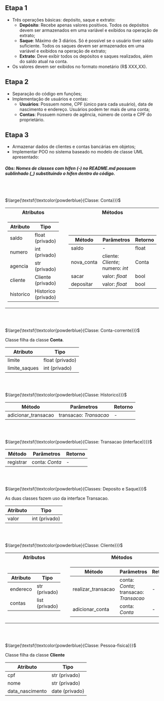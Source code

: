 ## Etapa 1
- Três operações básicas: depósito, saque e extrato:
    - **Depósito**: Recebe apenas valores positivos. Todos os depósitos devem ser armazenados em uma variável e exibidos na operação de extrato;
    - **Saque**: Máximo de 3 diários. Só é possível se o usuário tiver saldo suficiente. Todos os saques devem ser armazenados em uma variável e exibidos na operação de extrato;
    - **Extrato**: Deve exibir todos os depósitos e saques realizados, além do saldo atual na conta.
- Os valores devem ser exibidos no formato monetário (R$ XXX,XX).

## Etapa 2
- Separação do código em funções;
- Implementação de usuários e contas:
    - **Usuários**: Possuem nome, CPF (único para cada usuário), data de nascimento e endereço. Usuários podem ter mais de uma conta;
    - **Contas**: Possuem número de agência, número de conta e CPF do proprietário.

## Etapa 3
- Armazenar dados de clientes e contas bancárias em objetos;
- Implementar POO no sistema baseado no modelo de classe UML apresentado:

##### Obs: Nomes de classes com hífen (-) no README.md possuem sublinhado (_) substituindo o hífen dentro do código.

<br>
<br>

$\large{\textsf{\textcolor{powderblue}{Classe: Conta}}}$

<table>
<tr>
    <th>Atributos</th>
    <th></th>
    <th>Métodos</th>
</tr>
<td>

| **Atributo** | **Tipo** |
| --- | --- |
| saldo | float (privado) |
| numero | int (privado) |
| agencia | str (privado) |
| cliente | Cliente (privado) |
| historico | Historico (privado) |
</td>
<td></td>
<td>

| **Método** | **Parâmetros** | **Retorno** |
| --- | --- | --- |
| saldo | - | float |
| nova_conta | cliente: *Cliente*; numero: *int* | Conta |
| sacar | valor: *float* | bool |
| depositar | valor: *float* | bool |
</td>
</table>

<br>
<br>

$\large{\textsf{\textcolor{powderblue}{Classe: Conta-corrente}}}$

Classe filha da classe **Conta**.

| **Atributo** | **Tipo** |
| --- | --- |
| limite | float (privado) |
| limite_saques | int (privado) |


<br>
<br>

$\large{\textsf{\textcolor{powderblue}{Classe: Historico}}}$

| **Método** | **Parâmetros** | **Retorno** |
| --- | --- | --- |
| adicionar_transacao | transacao: *Transacao* | - |


<br>
<br>

$\large{\textsf{\textcolor{powderblue}{Classe: Transacao (interface)}}}$

| **Método** | **Parâmetros** | **Retorno** |
| --- | --- | --- |
| registrar | conta: *Conta* | - |


<br>
<br>

$\large{\textsf{\textcolor{powderblue}{Classes: Deposito e Saque}}}$

As duas classes fazem uso da interface Transacao.

| **Atributo** | **Tipo** |
| --- | --- |
| valor | int (privado) |


<br>
<br>

$\large{\textsf{\textcolor{powderblue}{Classe: Cliente}}}$

<table>
<tr>
    <th>Atributos</th>
    <th></th>
    <th>Métodos</th>
</tr>
<td>

| **Atributo** | **Tipo** |
| --- | --- |
| endereco | str (privado) |
| contas | list (privado) |

</td>
<td></td>
<td>

| **Método** | **Parâmetros** | **Retorno** |
| --- | --- | --- |
| realizar_transacao | conta: *Conta*; transacao: *Transacao* | - |
| adicionar_conta | conta: *Conta* | - |

</td>
</table>


<br>
<br>

$\large{\textsf{\textcolor{powderblue}{Classe: Pessoa-fisica}}}$

Classe filha da classe **Cliente**

| **Atributo** | **Tipo** |
| --- | --- |
| cpf | str (privado)|
| nome | str (privado)|
| data_nascimento | date (privado)|
 
